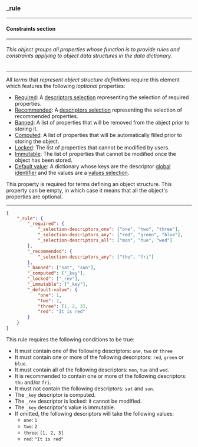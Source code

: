### _rule

------

#### Constraints section

------

###### This object groups all properties whose function is to provide rules and constraints applying to object data structures in the data dictionary.

------

All *terms* that *represent object structure definitions* require this element which features the following *ioptional* properties:

- [Required](_required): A [descriptors selection](_selection-descriptors) representing the selection of required properties.
- [Recommended](_recommended): A [descriptors selection](_selection-descriptors) representing the selection of recommended properties.
- [Banned](_banned): A list of properties that will be removed from the object prior to storing it.
- [Computed](_computed): A list of properties that will be automatically filled prior to storing the object.
- [Locked](_locked): The list of properties that cannot be modified by users.
- [Immutable](_immutable): The list of properties that cannot be modified once the object has been stored.
- [Default value](_default-value): A dictionary whose keys are the descriptor [global identifier](_gid) and the values are a [values selection](_selection-values).

This property is required for terms defining an object structure. This property can be empty, in which case it means that all the object's properties are optional.

------

```json
{
	"_rule": {
		"_required": {
			"_selection-descriptors_one": ["one", "two", "three"],
			"_selection-descriptors_any": ["red", "green", "blue"],
			"_selection-descriptors_all": ["mon", "tue", "wed"]
		},
		"_recommended": {
			"_selection-descriptors_any": ["thu", "fri"]
		},
		"_banned": ["sat", "sun"],
		"_computed": ["_key"],
		"_locked": ["_rev"],
		"_immutable": ["_key"],
		"_default-value": {
			"one": 1,
			"two": 2,
			"three": [1, 2, 3],
			"red": "It is red"
		}
	}
}
```

This rule requires the following conditions to be true:

- It must contain one of the following descriptors: `one`, `two` or `three`
- It must contain one or more of the following descriptors: `red`, `green` or `blue`.
- It must contain all of the following descriptors: `mon`, `tue` and `wed`.
- It is recommended to contain one or more of the following descriptors: `thu` and/or `fri`.
- It must not contain the following descriptors: `sat` and `sun`.
- The `_key` descriptor is computed.
- The `_rev` descriptor is locked: it cannot be modified.
- The `_key` descriptor's value is immutable.
- If omitted, the following descriptors will take the following values:
    - `one`: `1`
    - `two`: `2`
    - `three`: `[1, 2, 3]`
    - `red`: `"It is red"`
